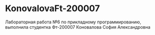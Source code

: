 # KonovalovaFt-200007
Лабораторная работа №6 по прикладному программированию, выполнила студентка Фт-200007 Коновалова София Александровна
